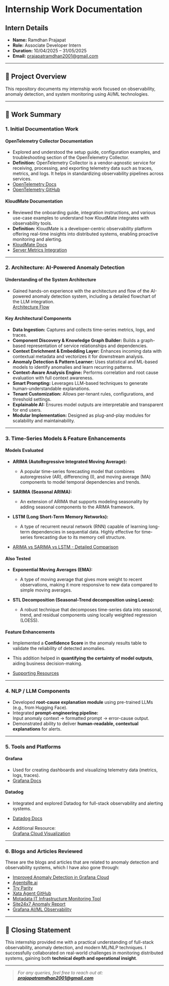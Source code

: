 # Internship Work Documentation

## Intern Details
- **Name:** Ramdhan Prajapat
- **Role:** Associate Developer Intern
- **Duration:** 10/04/2025 – 31/05/2025
- **Email:** prajapatramdhan2001@gmail.com

---

## 📄 Project Overview

This repository documents my internship work focused on observability, anomaly detection, and system monitoring using AI/ML technologies.

---

## 🔧 Work Summary

### 1. Initial Documentation Work

#### OpenTelemetry Collector Documentation
- Explored and understood the setup guide, configuration examples, and troubleshooting section of the OpenTelemetry Collector.
- **Definition:** OpenTelemetry Collector is a vendor-agnostic service for receiving, processing, and exporting telemetry data such as traces, metrics, and logs. It helps in standardizing observability pipelines across services.
- [OpenTelemetry Docs](https://opentelemetry.io/docs/demo/)
- [OpenTelemetry GitHub](https://github.com/open-telemetry/opentelemetry.io)

#### KloudMate Documentation
- Reviewed the onboarding guide, integration instructions, and various use-case examples to understand how KloudMate integrates with observability tools.
- **Definition:** KloudMate is a developer-centric observability platform offering real-time insights into distributed systems, enabling proactive monitoring and alerting.
- [KloudMate Docs](https://docs.kloudmate.com/)
- [Server Metrics Integration](https://docs.kloudmate.com/server-metrics-to-kloudmate-with-host-metrics-receiver)

---

### 2. Architecture: AI-Powered Anomaly Detection

#### Understanding of the System Architecture
- Gained hands-on experience with the architecture and flow of the AI-powered anomaly detection system, including a detailed flowchart of the LLM integration.  
  [Architecture Flow](https://docs.google.com/presentation/d/1aNXZo8MI6slwBP3ApsuuxQ9D-_g83pkD/edit?usp=sharing)

#### Key Architectural Components
- **Data Ingestion:** Captures and collects time-series metrics, logs, and traces.
- **Component Discovery & Knowledge Graph Builder:** Builds a graph-based representation of service relationships and dependencies.
- **Context Enrichment & Embedding Layer:** Enhances incoming data with contextual metadata and vectorizes it for downstream analysis.
- **Anomaly Detection & Pattern Learner:** Uses statistical and ML-based models to identify anomalies and learn recurring patterns.
- **Context-Aware Analysis Engine:** Performs correlation and root cause evaluation with full context awareness.
- **Smart Prompting:** Leverages LLM-based techniques to generate human-understandable explanations.
- **Tenant Customization:** Allows per-tenant rules, configurations, and threshold settings.
- **Explainable AI:** Ensures model outputs are interpretable and transparent for end users.
- **Modular Implementation:** Designed as plug-and-play modules for scalability and maintainability.

---

### 3. Time-Series Models & Feature Enhancements

#### Models Evaluated
- **ARIMA (AutoRegressive Integrated Moving Average):**
  - A popular time-series forecasting model that combines autoregressive (AR), differencing (I), and moving average (MA) components to model temporal dependencies and trends.

- **SARIMA (Seasonal ARIMA):**
  - An extension of ARIMA that supports modeling seasonality by adding seasonal components to the ARIMA framework.

- **LSTM (Long Short-Term Memory Networks):**
  - A type of recurrent neural network (RNN) capable of learning long-term dependencies in sequential data. Highly effective for time-series forecasting due to its memory cell structure.

- [ARIMA vs SARIMA vs LSTM - Detailed Comparison](https://docs.google.com/document/d/1nAcJfakGkUiEl5kq0heTe8zvhUC48Y58Aq92iUoCxMo/edit?tab=t.0)

#### Also Tested
- **Exponential Moving Averages (EMA):**
  - A type of moving average that gives more weight to recent observations, making it more responsive to new data compared to simple moving averages.

- **STL Decomposition (Seasonal-Trend decomposition using Loess):**
  - A robust technique that decomposes time-series data into seasonal, trend, and residual components using locally weighted regression (LOESS).

#### Feature Enhancements
- Implemented a **Confidence Score** in the anomaly results table to validate the reliability of detected anomalies.
- This addition helped in **quantifying the certainty of model outputs**, aiding business decision-making.

- [Supporting Resources](https://drive.google.com/file/d/1yTxsxLZGxQd53VbM9asMvRPcYrGnPspT/view?usp=sharing)

---

### 4. NLP / LLM Components

- Developed **root-cause explanation module** using pre-trained LLMs (e.g., from Hugging Face).
- Integrated **prompt-engineering pipeline:**  
  Input anomaly context → formatted prompt → error-cause output.
- Demonstrated ability to deliver **human-readable, contextual explanations** for alerts.

---

### 5. Tools and Platforms

#### Grafana
- Used for creating dashboards and visualizing telemetry data (metrics, logs, traces).
- [Grafana Docs](https://grafana.com/blog/2024/07/02/identify-anomalies-outlier-detection-forecasting-how-grafana-cloud-uses-ai-ml-to-make-observability-easier/)

#### Datadog
- Integrated and explored Datadog for full-stack observability and alerting systems.
- [Datadog Docs](https://www.datadoghq.com/blog/introducing-anomaly-detection-datadog/)

- Additional Resource:  
  [Grafana Cloud Visualization](https://www.canva.com/design/DAGoDOaPt8I/xaz4ivCBiiqQEMnJLLEnKA/view?utm_content=DAGoDOaPt8I&utm_campaign=designshare&utm_medium=link2&utm_source=uniquelinks&utlId=h200c8bd1f6)

---

### 6. Blogs and Articles Reviewed

These are the blogs and articles that are related to anomaly detection and observability systems, which I have also gone through:
- [Improved Anomaly Detection in Grafana Cloud](https://grafana.com/blog/2024/06/13/improved-anomaly-detection-and-faster-root-cause-analysis-the-latest-features-in-grafana-cloud-application-observability/)
- [AgentsRe.ai](https://agentsre.ai/)
- [Try Parity](https://www.tryparity.com/)
- [Xata Agent GitHub](https://github.com/xataio/agent)
- [Motadata IT Infrastructure Monitoring Tool](https://www.motadata.com/it-infrastructure-monitoring-tool/)
- [Site24x7 Anomaly Report](https://www.site24x7.com/help/reports/anomaly-report.html)
- [Grafana AI/ML Observability](https://grafana.com/blog/2024/07/02/identify-anomalies-outlier-detection-forecasting-how-grafana-cloud-uses-ai-ml-to-make-observability-easier/)

---

## 📌 Closing Statement

This internship provided me with a practical understanding of full-stack observability, anomaly detection, and modern ML/NLP techniques. I successfully collaborated on real-world challenges in monitoring distributed systems, gaining both **technical depth and operational insight**.

---

> _For any queries, feel free to reach out at: **prajapatramdhan2001@gmail.com**_
